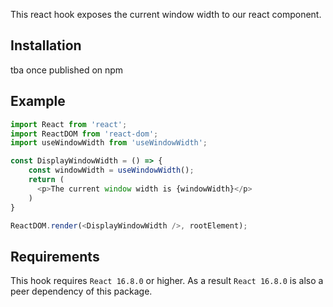 This react hook exposes the current window width to our react component.

## Installation

tba once published on npm

## Example

```javascript
import React from 'react';
import ReactDOM from 'react-dom';
import useWindowWidth from 'useWindowWidth';

const DisplayWindowWidth = () => {
    const windowWidth = useWindowWidth();
    return (
      <p>The current window width is {windowWidth}</p>
    )
}

ReactDOM.render(<DisplayWindowWidth />, rootElement);
```

## Requirements
This hook requires `React 16.8.0` or higher. As a result `React 16.8.0` is also a peer dependency of this package.